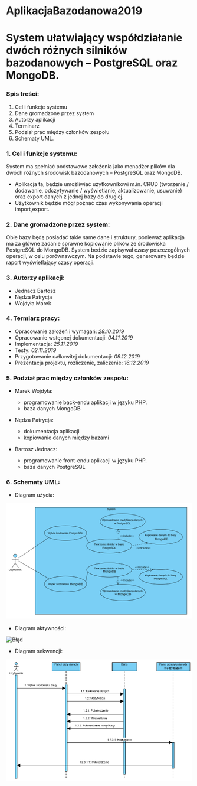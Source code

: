 # AplikacjaBazodanowa2019


# System ułatwiający współdziałanie dwóch różnych silników bazodanowych – PostgreSQL oraz MongoDB.


### Spis treści:
  1.	Cel i funkcje systemu
  2.	Dane gromadzone przez system
  3.	Autorzy aplikacji
  4.	Terminarz
  5.	Podział prac między członków zespołu
  6.	Schematy UML.
  

### 1. Cel i funkcje systemu:
System ma spełniać podstawowe założenia jako menadżer plików dla  dwóch różnych środowisk bazodanowych – PostgreSQL oraz MongoDB. 
- Aplikacja ta, będzie umożliwiać użytkownikowi m.in. CRUD (tworzenie / dodawanie, odczytywanie / wyświetlanie, aktualizowanie, usuwanie) oraz export danych z jednej bazy do drugiej. 
- Użytkownik będzie mógł poznać czas wykonywania operacji import,export.




### 2.	Dane gromadzone przez system:
Obie bazy będą posiadać takie same dane i struktury, ponieważ aplikacja ma za główne zadanie sprawne kopiowanie plików ze środowiska PostgreSQL do MongoDB. 
System bedzie zapisywał czasy poszczególnych operacji, w celu porównawczym. Na podstawie tego, generowany będzie raport wyświetlający czasy operacji.




### 3.	Autorzy aplikacji:
  - Jednacz Bartosz
  -	Nędza Patrycja
  -	Wojdyła Marek
  
  
  
  
### 4.	Termiarz pracy:
  -	Opracowanie założeń i wymagań: *28.10.2019*
  -	Opracowanie wstępnej dokumentacji: *04.11.2019*
  -	Implementacja: *25.11.2019*
  -	Testy: *02.11.2019*
  -	Przygotowanie całkowitej dokumentacji: *09.12.2019*
  -	Prezentacja projektu, rozliczenie, zaliczenie: *16.12.2019*
  
  
  
  
### 5. Podział prac między członków zespołu:
  -	Marek Wojdyła:
    - programowanie back-endu aplikacji w języku PHP.
    - baza danych MongoDB

  -	Nędza Patrycja:
    - dokumentacja aplikacji
    - kopiowanie danych między bazami

  -	Bartosz Jednacz:
    - programowanie front-endu aplikacji w języku PHP.
    - baza danych PostgreSQL




### 6. Schematy UML:
  -	Diagram użycia: 
  
  ![Błąd](D_użycia.PNG "Opcjonalny tytul")
  
  
  
  
  -	Diagram aktywności:
  
  ![Błąd](Diagram_aktywności.PNG "Opcjonalny tytul")
  
  
  
  
  -	Diagram sekwencji:
  
  ![Błąd](Diagram_sekwencji.PNG "Opcjonalny tytul")
  
  
  

